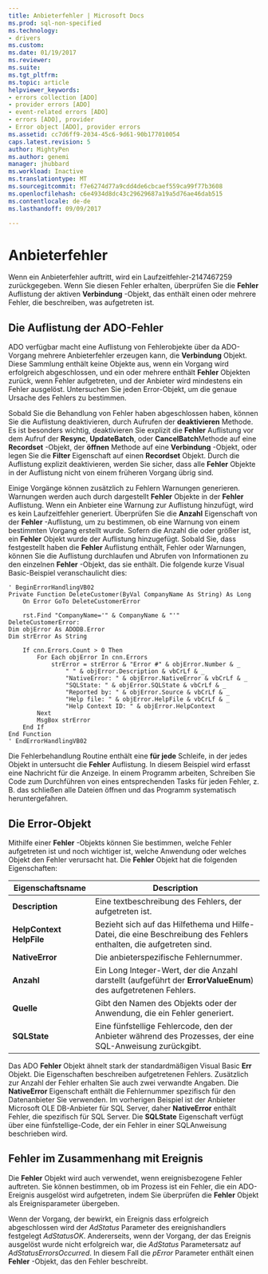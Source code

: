 ```yaml
---
title: Anbieterfehler | Microsoft Docs
ms.prod: sql-non-specified
ms.technology:
- drivers
ms.custom: 
ms.date: 01/19/2017
ms.reviewer: 
ms.suite: 
ms.tgt_pltfrm: 
ms.topic: article
helpviewer_keywords:
- errors collection [ADO]
- provider errors [ADO]
- event-related errors [ADO]
- errors [ADO], provider
- Error object [ADO], provider errors
ms.assetid: cc7d6ff9-2034-45c6-9d61-90b177010054
caps.latest.revision: 5
author: MightyPen
ms.author: genemi
manager: jhubbard
ms.workload: Inactive
ms.translationtype: MT
ms.sourcegitcommit: f7e6274d77a9cdd4de6cbcaef559ca99f77b3608
ms.openlocfilehash: c6e4934d8dc43c29629687a19a5d76ae46dab515
ms.contentlocale: de-de
ms.lasthandoff: 09/09/2017

---
```

# <a name="provider-errors"></a>Anbieterfehler
Wenn ein Anbieterfehler auftritt, wird ein Laufzeitfehler-2147467259 zurückgegeben. Wenn Sie diesen Fehler erhalten, überprüfen Sie die **Fehler** Auflistung der aktiven **Verbindung** -Objekt, das enthält einen oder mehrere Fehler, die beschreiben, was aufgetreten ist.  
  
## <a name="the-ado-errors-collection"></a>Die Auflistung der ADO-Fehler  
 ADO verfügbar macht eine Auflistung von Fehlerobjekte über da ADO-Vorgang mehrere Anbieterfehler erzeugen kann, die **Verbindung** Objekt. Diese Sammlung enthält keine Objekte aus, wenn ein Vorgang wird erfolgreich abgeschlossen, und ein oder mehrere enthält **Fehler** Objekten zurück, wenn Fehler aufgetreten, und der Anbieter wird mindestens ein Fehler ausgelöst. Untersuchen Sie jeden Error-Objekt, um die genaue Ursache des Fehlers zu bestimmen.  
  
 Sobald Sie die Behandlung von Fehler haben abgeschlossen haben, können Sie die Auflistung deaktivieren, durch Aufrufen der **deaktivieren** Methode. Es ist besonders wichtig, deaktivieren Sie explizit die **Fehler** Auflistung vor dem Aufruf der **Resync**, **UpdateBatch**, oder **CancelBatch**Methode auf eine **Recordset** -Objekt, der **öffnen** Methode auf eine **Verbindung** -Objekt, oder legen Sie die **Filter** Eigenschaft auf einen **Recordset** Objekt. Durch die Auflistung explizit deaktivieren, werden Sie sicher, dass alle **Fehler** Objekte in der Auflistung nicht von einem früheren Vorgang übrig sind.  
  
 Einige Vorgänge können zusätzlich zu Fehlern Warnungen generieren. Warnungen werden auch durch dargestellt **Fehler** Objekte in der **Fehler** Auflistung. Wenn ein Anbieter eine Warnung zur Auflistung hinzufügt, wird es kein Laufzeitfehler generiert. Überprüfen Sie die **Anzahl** Eigenschaft von der **Fehler** -Auflistung, um zu bestimmen, ob eine Warnung von einem bestimmten Vorgang erstellt wurde. Sofern die Anzahl die oder größer ist, ein **Fehler** Objekt wurde der Auflistung hinzugefügt. Sobald Sie, dass festgestellt haben die **Fehler** Auflistung enthält, Fehler oder Warnungen, können Sie die Auflistung durchlaufen und Abrufen von Informationen zu den einzelnen **Fehler** -Objekt, das sie enthält. Die folgende kurze Visual Basic-Beispiel veranschaulicht dies:  
  
```  
' BeginErrorHandlingVB02  
Private Function DeleteCustomer(ByVal CompanyName As String) As Long  
    On Error GoTo DeleteCustomerError  
  
    rst.Find "CompanyName='" & CompanyName & "'"  
DeleteCustomerError:  
Dim objError As ADODB.Error  
Dim strError As String  
  
    If cnn.Errors.Count > 0 Then  
        For Each objError In cnn.Errors  
            strError = strError & "Error #" & objError.Number & _  
                " " & objError.Description & vbCrLf & _  
                "NativeError: " & objError.NativeError & vbCrLf & _  
                "SQLState: " & objError.SQLState & vbCrLf & _  
                "Reported by: " & objError.Source & vbCrLf & _  
                "Help file: " & objError.HelpFile & vbCrLf & _  
                "Help Context ID: " & objError.HelpContext  
        Next  
        MsgBox strError  
    End If  
End Function  
' EndErrorHandlingVB02  
```  
  
 Die Fehlerbehandlung Routine enthält eine **für jede** Schleife, in der jedes Objekt in untersucht die **Fehler** Auflistung. In diesem Beispiel wird erfasst eine Nachricht für die Anzeige. In einem Programm arbeiten, Schreiben Sie Code zum Durchführen von eines entsprechenden Tasks für jeden Fehler, z. B. das schließen alle Dateien öffnen und das Programm systematisch heruntergefahren.  
  
## <a name="the-error-object"></a>Die Error-Objekt  
 Mithilfe einer **Fehler** -Objekts können Sie bestimmen, welche Fehler aufgetreten ist und noch wichtiger ist, welche Anwendung oder welches Objekt den Fehler verursacht hat. Die **Fehler** Objekt hat die folgenden Eigenschaften:  
  
|Eigenschaftsname|Description|  
|-------------------|-----------------|  
|**Description**|Eine textbeschreibung des Fehlers, der aufgetreten ist.|  
|**HelpContext HelpFile**|Bezieht sich auf das Hilfethema und Hilfe-Datei, die eine Beschreibung des Fehlers enthalten, die aufgetreten sind.|  
|**NativeError**|Die anbieterspezifische Fehlernummer.|  
|**Anzahl**|Ein Long Integer-Wert, der die Anzahl darstellt (aufgeführt der **ErrorValueEnum**) des aufgetretenen Fehlers.|  
|**Quelle**|Gibt den Namen des Objekts oder der Anwendung, die ein Fehler generiert.|  
|**SQLState**|Eine fünfstellige Fehlercode, den der Anbieter während des Prozesses, der eine SQL-Anweisung zurückgibt.|  
  
 Das ADO **Fehler** Objekt ähnelt stark der standardmäßigen Visual Basic **Err** Objekt. Die Eigenschaften beschreiben aufgetretenen Fehlers. Zusätzlich zur Anzahl der Fehler erhalten Sie auch zwei verwandte Angaben. Die **NativeError** Eigenschaft enthält die Fehlernummer spezifisch für den Datenanbieter Sie verwenden. Im vorherigen Beispiel ist der Anbieter Microsoft OLE DB-Anbieter für SQL Server, daher **NativeError** enthält Fehler, die spezifisch für SQL Server. Die **SQLState** Eigenschaft verfügt über eine fünfstellige-Code, der ein Fehler in einer SQL­Anweisung beschrieben wird.  
  
## <a name="event-related-errors"></a>Fehler im Zusammenhang mit Ereignis  
 Die **Fehler** Objekt wird auch verwendet, wenn ereignisbezogene Fehler auftreten. Sie können bestimmen, ob im Prozess ist ein Fehler, die ein ADO-Ereignis ausgelöst wird aufgetreten, indem Sie überprüfen die **Fehler** Objekt als Ereignisparameter übergeben.  
  
 Wenn der Vorgang, der bewirkt, ein Ereignis dass erfolgreich abgeschlossen wird der *AdStatus* Parameter des ereignishandlers festgelegt *AdStatusOK*. Andererseits, wenn der Vorgang, der das Ereignis ausgelöst wurde nicht erfolgreich war, die *AdStatus* Parametersatz auf *AdStatusErrorsOccurred*. In diesem Fall die *pError* Parameter enthält einen **Fehler** -Objekt, das den Fehler beschreibt.

